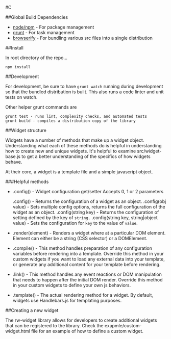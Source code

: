 #C

##Global Build Dependencies

- [node/npm](http://nodejs.org/) - For package management
- [grunt](http://gruntjs.com/) - For task management
- [browserify](http://browserify.org/) - For bundling various src files into a single distribution

##Install

In root directory of the repo...

    npm install

##Development

For development, be sure to have `grunt watch` running during development so that the bundled
distribution is built. This also runs a code linter and unit tests on watch.

Other helper grunt commands are

    grunt test - runs lint, complexity checks, and automated tests
    grunt build - compiles a distribution copy of the library

##Widget structure

Widgets have a number of methods that make up a widget object. Understanding what each of these methods do is
helpful in understanding how to create new and unique widgets. It's helpful to examine src/widget-base.js to
get a better understanding of the specifics of how widgets behave.

At their core, a widget is a template file and a simple javascript object.

###Helpful methods

- .config() - Widget configuration get/setter
  Accepts 0, 1 or 2 parameters

  .config() - Returns the configuration of a widget as an object.
  .config(obj value) - Sets multiple config options, returns the full configuration of the widget as an object.
  .config(string key) - Returns the configuration of setting defined by the key of `string.`
  .config(string key, string|object value) - Sets the configuration for `key` to the value of `value`.

- .render(element) - Renders a widget where at a particular DOM element. Element can either be a string (CSS selector)
  or a DOMElement.

- .compile() - This method handles preparation of any configuration variables before rendering into a template. Override this
  method in your custom widgets if you want to load any external data into your template, or generate any additional
  content for your template before rendering.

- .link() - This method handles any event reactions or DOM manipulation that needs to happen after the initial DOM render.
  Override this method in your custom widgets to define your own js behaviors.

- .template() - The actual rendering method for a widget. By default, widgets use Handlebars.js for templating purposes.

##Creating a new widget

The rw-widget library allows for developers to create additional widgets that can be registered to the library.
Check the exapmle/custom-widget.html file for an example of how to define a custom widget.
